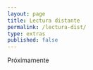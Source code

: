 ```yaml
---
layout: page
title: Lectura distante
permalink: /lectura-dist/
type: extras
published: false
---
```



<div>Próximamente</div>